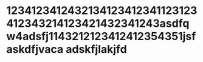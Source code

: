 1234123412432134123412341123123412343214123421432341243asdfqw4adsfj1143212123412412354351jsfaskdfjvaca
adskfjlakjfd
=====
